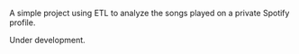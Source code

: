 A simple project using ETL to analyze the songs played on a private Spotify profile.

Under development.